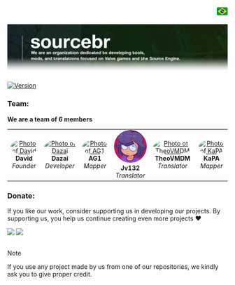 <!DOCTYPE html>
<div align="right">
    <a href="../readmes/Brazilian.md" target="_blank">
        <img src="../img/flags/flag_br.png" height="25" width="25">
    </a>
</div>

![banner](../img/banner.png)

###

[![Version](https://img.shields.io/badge/Guidelines-V%201.0-43ff43.svg)](../guidelines/guidelines.md)

### Team:

**We are a team of 6 members**
<div align="center">
  <table>
    <tr align="center">
      <td>
        <a href="https://github.com/davidmacalister" target="_blank">
          <img src="https://github.com/davidmacalister.png" width="120px" style="border-radius: 50%;" alt="Photo of David"/>
        </a>
        <br>
        <b>David</b>
        <br>
        <i>Founder</i>
      </td>
      <td>
        <a href="https://github.com/kenned-candido" target="_blank">
          <img src="https://github.com/kenned-candido.png" width="120px" style="border-radius: 50%;" alt="Photo of Dazai"/>
        </a>
        <br>
        <b>Dazai</b>
        <br>
        <i>Developer</i>
      </td>
      <td>
        <a href="https://github.com/TheAG1" target="_blank">
          <img src="https://github.com/TheAG1.png" width="120px" style="border-radius: 50%;" alt="Photo of AG1"/>
        </a>
        <br>
        <b>AG1</b>
        <br>
        <i>Mapper</i>
      </td>
      <td>
        <a href="https://github.com/Jv132" target="_blank">
          <img src="../img/jv.png" width="120px" style="border-radius: 50%;" alt="Photo of Jv132"/>
        </a>
        <br>
        <b>Jv132</b>
        <br>
        <i>Translator</i>
      </td>
      <td>
        <a href="https://github.com/TheoVMDM2" target="_blank">
          <img src="https://github.com/TheoVMDM2.png" width="120px" style="border-radius: 50%;" alt="Photo of TheoVMDM"/>
        </a>
        <br>
        <b>TheoVMDM</b>
        <br>
        <i>Translator</i>
      </td>
      <td>
        <a href="https://github.com/KaPAcomnome" target="_blank">
          <img src="https://github.com/KaPAcomnome.png" width="120px" style="border-radius: 50%;" alt="Photo of KaPA"/>
        </a>
        <br>
        <b>KaPA</b>
        <br>
        <i>Mapper</i>
      </td>
    </tr>
  </table>
</div>

### Donate:

If you like our work, consider supporting us in developing our projects. By supporting us, you help us continue creating even more projects ❤️

<a href="https://nubank.com.br/cobrar/1na00u/67594881-0eb2-45fc-b73c-7d065d9ba400" target="_blank"><img src="https://img.shields.io/badge/-nubank-0D1117?style=for-the-badge&logo=nubank&logoColor=820AD1&labelColor=0D1117" target="_blank"></a>
<a href="https://www.paypal.com/donate/?business=AUZRQZ6DZZAPQ&no_recurring=0&currency_code=USD" target="_blank"><img src="https://img.shields.io/badge/-paypal-0D1117?style=for-the-badge&logo=paypal&logoColor=003087&labelColor=0D1117" target="_blank"></a>

##

> [!NOTE]
> If you use any project made by us from one of our repositories, we kindly ask you to give proper credit.
